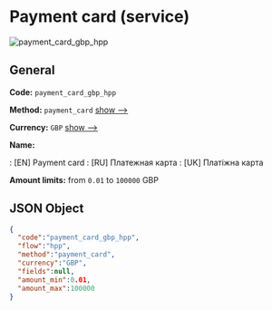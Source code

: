 
# Payment card (service) 
![payment_card_gbp_hpp](https://static.openfintech.io/payment_methods/payment_card_gbp_hpp/logo.svg?w=400&c=v0.59.26#w200)  

## General 
 
**Code:** `payment_card_gbp_hpp` 
 
**Method:** `payment_card` 
 [show -->](/payment-methods/payment_card/) 
 
**Currency:** `GBP` [show -->](/currencies/GBP/) 
 
**Name:** 
 
:	[EN] Payment card 
:	[RU] Платежная карта 
:	[UK] Платіжна карта 
 
**Amount limits:** from `0.01` to `100000` GBP 

## JSON Object 

```json
{
  "code":"payment_card_gbp_hpp",
  "flow":"hpp",
  "method":"payment_card",
  "currency":"GBP",
  "fields":null,
  "amount_min":0.01,
  "amount_max":100000
}
```  
